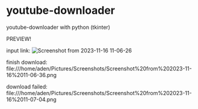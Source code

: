 # youtube-downloader
youtube-downloader with python (tkinter)

PREVIEW!

input link:
![Screenshot from 2023-11-16 11-06-26](https://github.com/adenkesuma/youtube-downloader/assets/101191379/0e34f1a9-ea83-4935-9c01-a51741970a49)


finish download:
file:///home/aden/Pictures/Screenshots/Screenshot%20from%202023-11-16%2011-06-36.png


download failed:
file:///home/aden/Pictures/Screenshots/Screenshot%20from%202023-11-16%2011-07-04.png
